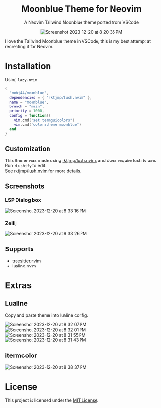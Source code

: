 <div align="center">
  
# Moonblue Theme for Neovim  
A Neovim Tailwind Moonblue theme ported from VSCode

![Screenshot 2023-12-20 at 8 20 35 PM](https://github.com/mobj44/moonblue/assets/95835461/15ed463b-b945-4f0b-94d4-7ecdfd959f14)

</div>

I love the Tailwind Moonblue theme in VSCode, this is my best attempt at recreating it for Neovim. 

# Installation

Using `lazy.nvim`  
```lua
{
  "mobj44/moonblue",
  dependencies = { "rktjmp/lush.nvim" },
  name = "moonblue",
  branch = "main",
  priority = 1000,
  config = function()
    vim.cmd("set termguicolors")
    vim.cmd("colorscheme moonblue")
  end
}
```  
## Customization
This theme was made using [rktjmp/lush.nvim](https://github.com/rktjmp/lush.nvim), and does require lush to use. Run `:Lushify` to edit.  
See [rktjmp/lush.nvim](https://github.com/rktjmp/lush.nvim) for more details. 

## Screenshots  
### LSP Dialog box  
![Screenshot 2023-12-20 at 8 33 16 PM](https://github.com/mobj44/moonblue/assets/95835461/c4a18e91-cbf8-4c67-9c9f-0d0f2cdb992e)
### Zellij
![Screenshot 2023-12-20 at 9 33 26 PM](https://github.com/mobj44/moonblue/assets/95835461/f4856f57-4471-4f4b-9987-98e4727fae46)


## Supports 
- treesitter.nvim  
- lualine.nvim

# Extras
## Lualine
Copy and paste theme into lualine config.

![Screenshot 2023-12-20 at 8 32 07 PM](https://github.com/mobj44/moonblue/assets/95835461/550d3d6a-c7d8-415b-ad90-e35c96946a1f)
![Screenshot 2023-12-20 at 8 32 01 PM](https://github.com/mobj44/moonblue/assets/95835461/fdda5561-2a50-4243-a303-8a1c9f1cfc31)
![Screenshot 2023-12-20 at 8 31 55 PM](https://github.com/mobj44/moonblue/assets/95835461/2f21363f-7e78-4482-bfac-e6446c2baaa4)
![Screenshot 2023-12-20 at 8 31 43 PM](https://github.com/mobj44/moonblue/assets/95835461/ca60a5d3-f557-49f5-b8fa-d49e00950c46)

## itermcolor
![Screenshot 2023-12-20 at 8 38 37 PM](https://github.com/mobj44/moonblue/assets/95835461/cb9614e0-fae2-45f3-92b8-d0b591de491f)

# License
This project is licensed under the [MIT License](LICENSE).
